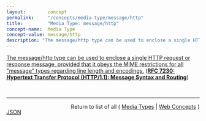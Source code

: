 ```yaml
---
layout:        concept
permalink:     "/concepts/media-type/message/http"
title:         "Media Type: message/http"
concept-name:  Media Type
concept-value: message/http
description: "The message/http type can be used to enclose a single HTTP request or response message, provided that it obeys the MIME restrictions for all \"message\" types regarding line length and encodings."
---
```


[The message/http type can be used to enclose a single HTTP request or response message, provided that it obeys the MIME restrictions for all "message" types regarding line length and encodings.](https://datatracker.ietf.org/doc/html/rfc7230#section-8.3.1 "Read documentation for Media Type &#34;message/http&#34;") (**[RFC 7230: Hypertext Transfer Protocol (HTTP/1.1): Message Syntax and Routing](/specs/IETF/RFC/7230 "The Hypertext Transfer Protocol (HTTP) is an application-level protocol for distributed, collaborative, hypertext information systems. HTTP has been in use by the World Wide Web global information initiative since 1990. This document provides an overview of HTTP architecture and its associated terminology, defines the &#34;http&#34; and &#34;https&#34; Uniform Resource Identifier (URI) schemes, defines the HTTP/1.1 message syntax and parsing requirements, and describes general security concerns for implementations.")**)

<br/>
<hr/>

<p style="float : left"><a href="./message/http.json" title="JSON representing this particular Web Concept value">JSON</a></p>
<p style="text-align: right">Return to list of all ( <a href="../media-type/">Media Types</a> | <a href="../">Web Concepts</a> )</p>
